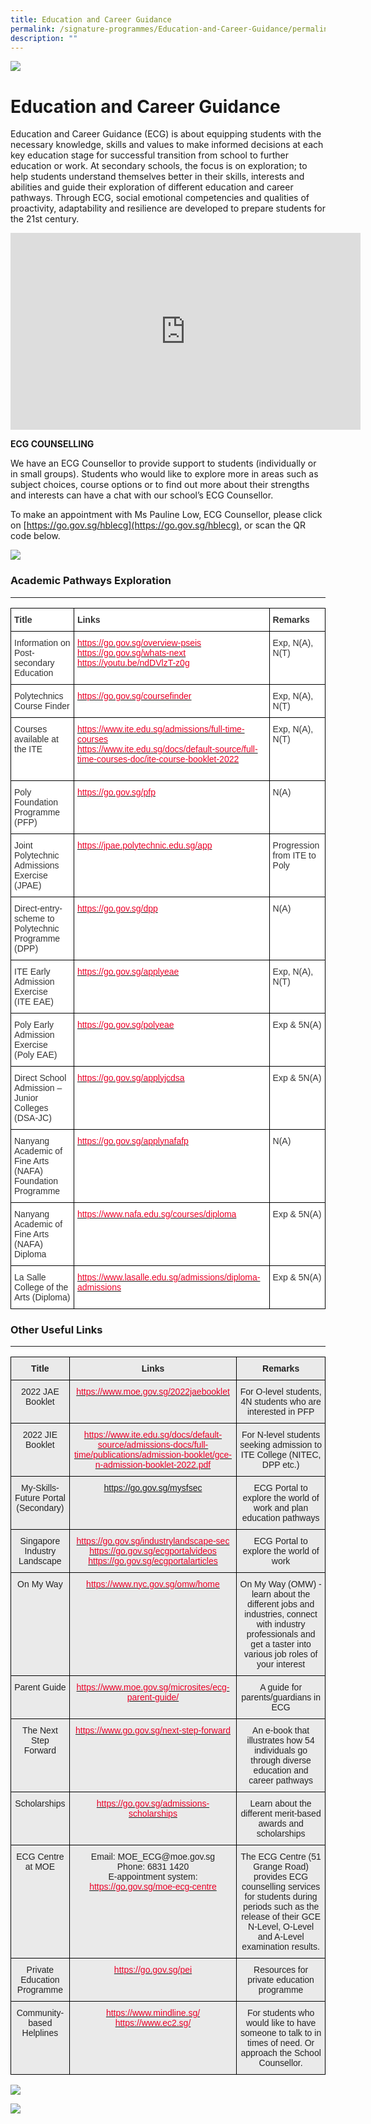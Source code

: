 ```yaml
---
title: Education and Career Guidance
permalink: /signature-programmes/Education-and-Career-Guidance/permalink/
description: ""
---
```

![](/images/Banner.jpg)

Education and Career Guidance
=============================

Education and Career Guidance (ECG) is about equipping students with the necessary knowledge, skills and values to make informed decisions at each key education stage for successful transition from school to further education or work. At secondary schools, the focus is on exploration; to help students understand themselves better in their skills, interests and abilities and guide their exploration of different education and career pathways. Through ECG, social emotional competencies and qualities of proactivity, adaptability and resilience are developed to prepare students for the 21st century.


<iframe width="560" height="315" src="https://www.youtube.com/embed/12ass4FSCcg" title="YouTube video player" frameborder="0" allow="accelerometer; autoplay; clipboard-write; encrypted-media; gyroscope; picture-in-picture" allowfullscreen></iframe>


**ECG COUNSELLING**

We have an ECG Counsellor to provide support to students (individually or in small groups). Students who would like to explore more in areas such as subject choices, course options or to find out more about their strengths and interests can have a chat with our school’s ECG Counsellor.

To make an appointment with Ms Pauline Low, ECG Counsellor, please click on [https://go.gov.sg/hblecg](https://go.gov.sg/hblecg), or scan the QR code below.

![](/images/ECG.png)

### Academic Pathways Exploration
-----------------------------

<style type="text/css">
.tg  {border-collapse:collapse;border-spacing:0;}
.tg td{border-color:black;border-style:solid;border-width:1px;font-family:Arial, sans-serif;font-size:14px;
  overflow:hidden;padding:10px 5px;word-break:normal;}
.tg th{border-color:black;border-style:solid;border-width:1px;font-family:Arial, sans-serif;font-size:14px;
  font-weight:normal;overflow:hidden;padding:10px 5px;word-break:normal;}
.tg .tg-oe3z{background-color:#FFF;color:#EB0028;text-align:left;vertical-align:top}
.tg .tg-citn{background-color:#FFF;color:#333;text-align:left;vertical-align:top}
.tg .tg-rdtm{background-color:#FFF;color:#333;font-weight:bold;text-align:left;vertical-align:top}
</style>
<table class="tg">
<thead>
  <tr>
    <th class="tg-rdtm">Title</th>
    <th class="tg-rdtm">Links</th>
    <th class="tg-rdtm">Remarks<br> </th>
  </tr>
</thead>
<tbody>
  <tr>
    <td class="tg-citn">Information on Post-secondary Education</td>
    <td class="tg-oe3z"><a href="https://go.gov.sg/overview-pseis"><span style="text-decoration:none;color:#EB0028">https://go.gov.sg/overview-pseis</span></a><br><a href="https://go.gov.sg/whats-next"><span style="text-decoration:none;color:#EB0028">https://go.gov.sg/whats-next</span></a>  <br><a href="https://youtu.be/ndDVlzT-z0g"><span style="text-decoration:none;color:#EB0028">https://youtu.be/ndDVlzT-z0g</span></a><br> <br> </td>
    <td class="tg-citn">Exp, N(A), N(T)</td>
  </tr>
  <tr>
    <td class="tg-citn">Polytechnics Course Finder</td>
    <td class="tg-oe3z"><a href="https://go.gov.sg/coursefinder"><span style="text-decoration:none;color:#EB0028">https://go.gov.sg/coursefinder</span></a>   <br> </td>
    <td class="tg-citn">Exp, N(A), N(T)</td>
  </tr>
  <tr>
    <td class="tg-citn">Courses available at the ITE<br> </td>
    <td class="tg-oe3z"><a href="https://www.ite.edu.sg/admissions/full-time-courses"><span style="text-decoration:none;color:#EB0028">https://www.ite.edu.sg/admissions/full-time-courses</span></a><br><a href="https://www.ite.edu.sg/docs/default-source/full-time-courses-doc/ite-course-booklet-2022"><span style="text-decoration:none;color:#EB0028">https://www.ite.edu.sg/docs/default-source/full-time-courses-doc/ite-course-booklet-2022</span></a><br><br></td>
    <td class="tg-citn">Exp, N(A), N(T)</td>
  </tr>
  <tr>
    <td class="tg-citn">Poly Foundation Programme (PFP)<br> </td>
    <td class="tg-oe3z"><a href="https://go.gov.sg/pfp"><span style="text-decoration:none;color:#EB0028">https://go.gov.sg/pfp</span></a>   </td>
    <td class="tg-citn">N(A)</td>
  </tr>
  <tr>
    <td class="tg-citn">Joint Polytechnic Admissions Exercise (JPAE)<br> </td>
    <td class="tg-oe3z"><a href="https://jpae.polytechnic.edu.sg/app"><span style="text-decoration:none;color:#EB0028">https://jpae.polytechnic.edu.sg/app</span></a></td>
    <td class="tg-citn">Progression from ITE to Poly</td>
  </tr>
  <tr>
    <td class="tg-citn">Direct-entry-scheme to Polytechnic Programme (DPP)<br> </td>
    <td class="tg-oe3z"><a href="https://go.gov.sg/dpp"><span style="text-decoration:none;color:#EB0028">https://go.gov.sg/dpp</span></a> </td>
    <td class="tg-citn">N(A)</td>
  </tr>
  <tr>
    <td class="tg-citn">ITE Early Admission Exercise<br>(ITE EAE)<br> </td>
    <td class="tg-oe3z"><a href="https://go.gov.sg/applyeae"><span style="text-decoration:none;color:#EB0028">https://go.gov.sg/applyeae</span></a>   </td>
    <td class="tg-citn">Exp, N(A), N(T)</td>
  </tr>
  <tr>
    <td class="tg-citn">Poly Early Admission Exercise<br>(Poly EAE)<br> </td>
    <td class="tg-oe3z"><a href="https://go.gov.sg/polyeae"><span style="text-decoration:none;color:#EB0028">https://go.gov.sg/polyeae</span></a>  </td>
    <td class="tg-citn">Exp &amp; 5N(A)</td>
  </tr>
  <tr>
    <td class="tg-citn">Direct School Admission – Junior Colleges (DSA-JC)<br> </td>
    <td class="tg-oe3z"><a href="https://go.gov.sg/applyjcdsa"><span style="text-decoration:none;color:#EB0028">https://go.gov.sg/applyjcdsa</span></a>  </td>
    <td class="tg-citn">Exp &amp; 5N(A)</td>
  </tr>
  <tr>
    <td class="tg-citn">Nanyang Academic of Fine Arts (NAFA) Foundation Programme <br> </td>
    <td class="tg-oe3z"><a href="https://go.gov.sg/applynafafp"><span style="text-decoration:none;color:#EB0028">https://go.gov.sg/applynafafp</span></a><br> </td>
    <td class="tg-citn">N(A)</td>
  </tr>
  <tr>
    <td class="tg-citn">Nanyang Academic of Fine Arts (NAFA) Diploma<br> </td>
    <td class="tg-oe3z"><a href="https://www.nafa.edu.sg/courses/diploma"><span style="text-decoration:none;color:#EB0028">https://www.nafa.edu.sg/courses/diploma</span></a></td>
    <td class="tg-citn">Exp &amp; 5N(A)</td>
  </tr>
  <tr>
    <td class="tg-citn">La Salle College of the Arts (Diploma)<br> </td>
    <td class="tg-oe3z"><a href="https://www.lasalle.edu.sg/admissions/diploma-admissions"><span style="text-decoration:none;color:#EB0028">https://www.lasalle.edu.sg/admissions/diploma-admissions</span></a></td>
    <td class="tg-citn">Exp &amp; 5N(A)</td>
  </tr>
</tbody>
</table>

### Other Useful Links
------------------

<style type="text/css">
.tg  {border-collapse:collapse;border-spacing:0;}
.tg td{border-color:black;border-style:solid;border-width:1px;font-family:Arial, sans-serif;font-size:14px;
  overflow:hidden;padding:10px 5px;word-break:normal;}
.tg th{border-color:black;border-style:solid;border-width:1px;font-family:Arial, sans-serif;font-size:14px;
  font-weight:normal;overflow:hidden;padding:10px 5px;word-break:normal;}
.tg .tg-n4qt{background-color:#EAEAEA;color:#222;font-weight:bold;text-align:center;vertical-align:top}
.tg .tg-ii8k{background-color:#EAEAEA;color:#222;text-align:center;vertical-align:top}
.tg .tg-a3n9{background-color:#EAEAEA;color:#EB0028;text-align:center;vertical-align:top}
</style>
<table class="tg">
<thead>
  <tr>
    <th class="tg-n4qt">Title </th>
    <th class="tg-n4qt">Links</th>
    <th class="tg-n4qt">Remarks<br> </th>
  </tr>
</thead>
<tbody>
  <tr>
    <td class="tg-ii8k">2022 JAE Booklet</td>
    <td class="tg-a3n9"><a href="https://www.moe.gov.sg/2022jaebooklet"><span style="text-decoration:none;color:#EB0028">https://www.moe.gov.sg/2022jaebooklet</span></a></td>
    <td class="tg-ii8k">For O-level students, 4N students who are interested in PFP<br></td>
  </tr>
  <tr>
    <td class="tg-ii8k">2022 JIE Booklet<br></td>
    <td class="tg-a3n9"><a href="https://www.ite.edu.sg/docs/default-source/admissions-docs/full-time/publications/admission-booklet/gce-n-admission-booklet-2022.pdf"><span style="text-decoration:none;color:#EB0028">https://www.ite.edu.sg/docs/default-source/admissions-docs/full-time/publications/admission-booklet/gce-n-admission-booklet-2022.pdf</span></a><br></td>
    <td class="tg-ii8k">For N-level students seeking admission to ITE College (NITEC, DPP etc.)</td>
  </tr>
  <tr>
    <td class="tg-ii8k">My-Skills-Future Portal (Secondary)</td>
    <td class="tg-a3n9"><a href="https://go.gov.sg/mysfsec">https://go.gov.sg/mysfsec</a></td>
    <td class="tg-ii8k">ECG Portal to explore the world of work and plan education pathways<br></td>
  </tr>
  <tr>
    <td class="tg-ii8k">Singapore Industry Landscape</td>
    <td class="tg-a3n9"><a href="https://go.gov.sg/industrylandscape-sec"><span style="text-decoration:none;color:#EB0028">https://go.gov.sg/industrylandscape-sec</span></a><br><a href="https://go.gov.sg/ecgportalvideos"><span style="text-decoration:none;color:#EB0028">https://go.gov.sg/ecgportalvideos</span></a><br><a href="https://go.gov.sg/ecgportalarticles"><span style="text-decoration:none;color:#EB0028">https://go.gov.sg/ecgportalarticles</span></a><br></td>
    <td class="tg-ii8k">ECG Portal to explore the world of work<br></td>
  </tr>
  <tr>
    <td class="tg-ii8k">On My Way<br></td>
    <td class="tg-a3n9"><a href="https://www.nyc.gov.sg/omw/home"><span style="text-decoration:none;color:#EB0028">https://www.nyc.gov.sg/omw/home</span></a></td>
    <td class="tg-ii8k">On My Way (OMW) - learn about the different jobs and industries, connect with industry professionals and get a taster into various job roles of your interest<br></td>
  </tr>
  <tr>
    <td class="tg-ii8k">Parent Guide<br></td>
    <td class="tg-a3n9"><a href="https://www.moe.gov.sg/microsites/ecg-parent-guide/"><span style="text-decoration:none;color:#EB0028">https://www.moe.gov.sg/microsites/ecg-parent-guide/</span></a></td>
    <td class="tg-ii8k">A guide for parents/guardians in ECG<br></td>
  </tr>
  <tr>
    <td class="tg-ii8k">The Next Step Forward</td>
    <td class="tg-a3n9"><a href="https://www.go.gov.sg/next-step-forward"><span style="text-decoration:none;color:#EB0028">https://www.go.gov.sg/next-step-forward</span></a>  <br> </td>
    <td class="tg-ii8k">An e-book that illustrates how 54 individuals go through diverse education and career pathways<br></td>
  </tr>
  <tr>
    <td class="tg-ii8k">Scholarships</td>
    <td class="tg-a3n9"><a href="https://go.gov.sg/admissions-scholarships"><span style="text-decoration:none;color:#EB0028">https://go.gov.sg/admissions-scholarships</span></a></td>
    <td class="tg-ii8k">Learn about the different merit-based awards and scholarships<br></td>
  </tr>
  <tr>
    <td class="tg-ii8k">ECG Centre at MOE<br></td>
    <td class="tg-ii8k">Email: MOE_ECG@moe.gov.sg<br>Phone: 6831 1420<br>E-appointment system: <a href="https://go.gov.sg/moe-ecg-centre"><span style="text-decoration:none;color:#EB0028">https://go.gov.sg/moe-ecg-centre</span></a></td>
    <td class="tg-ii8k">The ECG Centre (51 Grange Road) provides ECG counselling services for students during periods such as the release of their GCE N-Level, O-Level and A-Level examination results.<br></td>
  </tr>
  <tr>
    <td class="tg-ii8k">Private Education Programme</td>
    <td class="tg-a3n9"><a href="https://go.gov.sg/pei"><span style="text-decoration:none;color:#EB0028">https://go.gov.sg/pei</span></a></td>
    <td class="tg-ii8k">Resources for private education programme<br> </td>
  </tr>
  <tr>
    <td class="tg-ii8k">Community-based Helplines</td>
    <td class="tg-a3n9"><a href="https://www.mindline.sg/"><span style="text-decoration:none;color:#EB0028">https://www.mindline.sg/</span></a><br><a href="https://www.ec2.sg/"><span style="text-decoration:none;color:#EB0028">https://www.ec2.sg/</span></a><br></td>
    <td class="tg-ii8k">For students who would like to have someone to talk to in times of need. Or approach the School Counsellor.<br> </td>
  </tr>
</tbody>
</table>


![](/images/ECG1.jpeg)

![](/images/ECG2.jpeg)